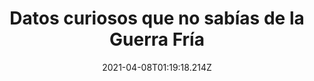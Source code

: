 ---
title: Datos curiosos que no sabías de la Guerra Fría
date: 2021-04-08T01:19:18.214Z
featuredimage: /assets/230.jpg
categoria: Historia
tags:
  - "#Guerra"
  - "#fria"
  - "#EUAvURSS"
short-description: sabias algunos de la guerra fría?
mk1: >+
  ### 1.

  #### Y por eso se llama así 

  ![246](/assets/246.jpg "246")

  Origen del término “Guerra Fría”.<br/>
  El término “Guerra Fría” es original del escrito Don Juan Manuel (siglo XIV), quien utilizaba este término refiriéndose a la precaria paz entre musulmanes y cristianos en España. Pero fue George Orwell, escritor y periodista británico, quien en un artículo titulado “You and the Atomic Bomb (Usted y la bomba atómica)” empleó el término tal y como lo conocemos.

  ### 2.

  #### ¿En qué bando estás tú?

  ![poi](/assets/poi.png "poi")

  Una pelea en silencio <br/>
  Como se ha dicho, muchas cosas de la guerra fría todavía se mantienen a día de hoy. Por ejemplo, Rusia tenía mapas tan detallados del ártico canadienses que muchos barcos los siguen usando en la actualidad.
mk2: >+
  ### 3.

  #### Eran cuidadoso con todo 

  ![5555](/assets/5555.jpg "5555")

  Método Quirúrgico <br/>
  La Unión Soviética tenía un método para saber si los pasaportes eran falsos o verdaderos. Lo podían hacer fijándose en las grapas, ya que en los pasaportes reales estaban oxidadas debido a la pobre calidad del metal que tenían.

  #### 4.

  #### Hubiera sido una pelea eterna 

  ![3333](/assets/3333.jpg "3333")

  Y si la hubieran detonado?<br/>
  Estados Unidos tuvo en marcha un proyecto para hacer detonar una bomba atómica en la luna. La idea era dar a la USSR una muestra de su poder militar. Finalmente no se llevó a cabo.


mk3: >+
  ### 5.

  #### Se les iba la cabeza 

  ![244](/assets/244.jpg "244")

  Experimentos por todos lados <br/>
  Como muchos saben, durante la guerra fría se hicieron experimentos de todo tipo, algunos de ellos de lo más extraños. A principios de los 50 la CIA puso grandes cantidades de LSD en el pan de una panadería del pueblo francés de Pont-Saint-Esprit, como un experimento de control de mentes. Cientos de personas tuvieron alucinaciones simultáneas. Es uno de los episodios más pintorescos de esta época.

  ### 6.

  #### En la guerra todo hoyo es trinchera 

  ![245](/assets/245.jpg "245")

  Lo tuvieron que hacer<br/>
  Durante la guerra fría Estados Unidos envió a Rumania 20 mil biblias, las cuales tuvieron que ser usadas como papel higiénico debido a la escasez que tenían de este tipo de papel.


mk4: >+
  ### 7.

  #### Estaban dispuesto a todo 

  ![247](/assets/247.jpg "247")

  Cualquier cosa para tener información <br/>
  Como se ha dicho, los experimentos que se hacían eran en muchos casos ridículos. La CIA puso en marcha un proyecto de 15 millones de dólares donde se implantaron micrófonos a gatos para escuchar conversaciones de los soviéticos. La idea era que nadie sospecharía de un gato espía. Sin embargo, el proyecto fracasó en la primera misión, donde el gato que usaron fue atropellado por un coche. Después de esto el proyecto quedó suspendido.

  ### 8.

  #### Vio el futuro 

  ![248](/assets/248.jpg "248")

  Adolf Hitler predijo la Guerra Fría<br/>
  Esta cita fue extraída del trabajo de Francois Genoud en 1961, “El Testamento de Adolf Hitler: los documentos de Hitler-Bormann”:
  “Seguirán existiendo en el mundo únicamente dos grandes potencias capaces de enfrentarse la una a la otra: los Estados Unidos y la Unión Soviética. Las leyes de la historia y de la geografía obligarán a estas dos potencias a una prueba de fuerza, ya sea militar o en los campos de la economía y la ideología. Estas mismas leyes hacen que sea inevitable que ambos poderes se conviertan en enemigos de Europa. Y es igualmente cierto que estas dos potencias buscarán tarde o temprano el apoyo de la única gran nación que sobrevive en Europa, el pueblo alemán “.


mk5: >+
  ### 9.

  #### ¿Quién hubiera ganado?

  ![249](/assets/249.jpg "249")

  Lo tendrian dificil <br/>
  En 1969 había más Comunistas a favor de Estados Unidos que de la URSS

  ### 10.

  #### Buscando Refuerzos 

  ![0220](/assets/0220.jpg "0220")

  Con todos querían alianza <br/>
  En 1969 la CIA concluyó que no había ninguna posibilidad de una alianza con la República Popular de China. Al mismo tiempo, las tropas soviéticas estaban intercambiando disparos con soldados chinos a lo largo de su frontera común, lo que llevó a China a abrir conversaciones con Estados Unidos. En 1972 Nixon viajó a China en lo que fue considerado uno de los momentos más cruciales de la Guerra Fría. El resultado: una alianza, aunque inestable, con 870 millones de comunistas.
---